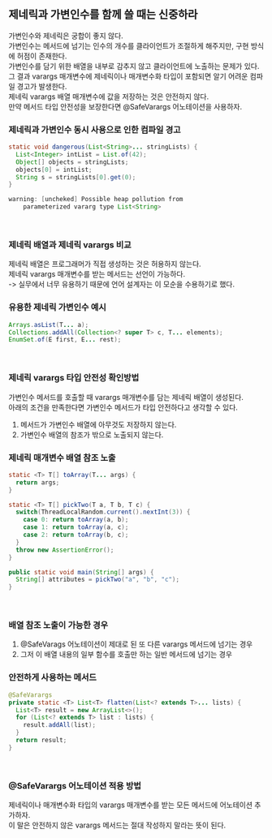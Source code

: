 ## 제네릭과 가변인수를 함께 쓸 때는 신중하라  
가변인수와 제네릭은 궁합이 좋지 않다.  
가변인수는 메서드에 넘기는 인수의 개수를 클라이언트가 조절하게 해주지만, 구현 방식에 허점이 존재한다.  
가변인수를 담기 위한 배열을 내부로 감추지 않고 클라이언트에 노출하는 문제가 있다.  
그 결과 varargs 매개변수에 제네릭이나 매개변수화 타입이 포함되면 알기 어려운 컴파일 경고가 발생한다.  
제네릭 varargs 배열 매개변수에 값을 저장하는 것은 안전하지 않다.  
만약 메서드 타입 안전성을 보장한다면 @SafeVarargs 어노테이션을 사용하자.  

### 제네릭과 가변인수 동시 사용으로 인한 컴파일 경고
```` java
static void dangerous(List<String>... stringLists) {
  List<Integer> intList = List.of(42);
  Object[] objects = stringLists;
  objects[0] = intList;
  String s = stringLists[0].get(0);
}

warning: [uncheked] Possible heap pollution from
    parameterized vararg type List<String>
````

</br>

### 제네릭 배열과 제네릭 varargs 비교
제네릭 배열은 프로그래머가 직접 생성하는 것은 허용하지 않는다.  
제네릭 varargs 매개변수를 받는 메서드는 선언이 가능하다.  
-> 실무에서 너무 유용하기 때문에 언어 설계자는 이 모순을 수용하기로 했다.  


### 유용한 제네릭 가변인수 예시  
```` java
Arrays.asList(T... a);
Collections.addAll(Collection<? super T> c, T... elements);
EnumSet.of(E first, E... rest);
````

</br>

### 제네릭 varargs 타입 안전성 확인방법  
가변인수 메서드를 호출할 때 varargs 매개변수를 담는 제네릭 배열이 생성된다.  
아래의 조건을 만족한다면 가변인수 메서드가 타입 안전하다고 생각할 수 있다.  
  
1. 메서드가 가변인수 배열에 아무것도 저장하지 않는다.  
2. 가변인수 배열의 참조가 밖으로 노출되지 않는다.  
  
### 제네릭 매개변수 배열 참조 노출  
```` java
static <T> T[] toArray(T... args) {
  return args;
}

static <T> T[] pickTwo(T a, T b, T c) {
  switch(ThreadLocalRandom.current().nextInt(3)) {
    case 0: return toArray(a, b);
    case 1: return toArray(a, c);
    case 2: return toArray(b, c);
  }
  throw new AssertionError();
}

public static void main(String[] args) {
  String[] attributes = pickTwo("a", "b", "c");
}
````

</br>

### 배열 참조 노출이 가능한 경우
1. @SafeVarags 어노테이션이 제대로 된 또 다른 varargs 메서드에 넘기는 경우  
2. 그저 이 배열 내용의 일부 함수를 호출만 하는 일반 메서드에 넘기는 경우  

### 안전하게 사용하는 메서드  
```` java
@SafeVarargs
private static <T> List<T> flatten(List<? extends T>... lists) {
  List<T> result = new ArrayList<>();
  for (List<? extends T> list : lists) {
    result.addAll(list);
  }
  return result;
}
````

</br>

### @SafeVarargs 어노테이션 적용 방법  
제네릭이나 매개변수화 타입의 varargs 매개변수를 받는 모든 메서드에 어노테이션 추가하자.  
이 말은 안전하지 않은 varargs 메서드는 절대 작성하지 말라는 뜻이 된다.  
  
</br>


